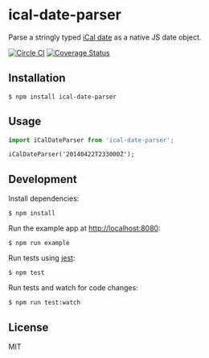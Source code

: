 # ical-date-parser

Parse a stringly typed [iCal date](http://www.kanzaki.com/docs/ical/dateTime.html) as a native JS date object.

[![Circle CI](https://circleci.com/gh/zakangelle/ical-date-parser/tree/master.svg?style=shield)](https://circleci.com/gh/zakangelle/ical-date-parser/tree/master) [![Coverage Status](https://img.shields.io/coveralls/zakangelle/ical-date-parser.svg)](https://coveralls.io/github/zakangelle/ical-date-parser?branch=master)

## Installation

```
$ npm install ical-date-parser
```

## Usage

```js
import iCalDateParser from 'ical-date-parser';
```

```
iCalDateParser('20140422T233000Z');
```

## Development

Install dependencies:

```
$ npm install
```

Run the example app at [http://localhost:8080](http://localhost:8080):

```
$ npm run example
```

Run tests using [jest](https://github.com/facebook/jest):

```
$ npm test
```

Run tests and watch for code changes:

```
$ npm run test:watch
```

## License

MIT
